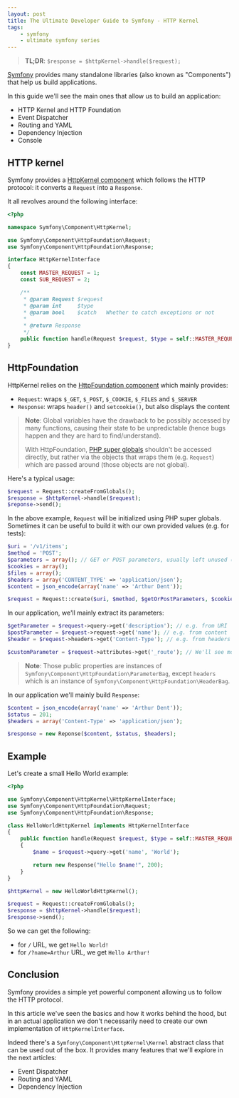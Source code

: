 ```yaml
---
layout: post
title: The Ultimate Developer Guide to Symfony - HTTP Kernel
tags:
    - symfony
    - ultimate symfony series
---
```


> **TL;DR**: `$response = $httpKernel->handle($request);`

[Symfony](http://symfony.com) provides many standalone libraries (also known as
"Components") that help us build applications.

In this guide we'll see the main ones that allow us to build an application:

* HTTP Kernel and HTTP Foundation
* Event Dispatcher
* Routing and YAML
* Dependency Injection
* Console

## HTTP kernel

Symfony provides a [HttpKernel component](http://symfony.com/doc/current/components/http_kernel/introduction.html)
which follows the HTTP protocol: it converts a `Request` into a `Response`.

It all revolves around the following interface:

```php
<?php

namespace Symfony\Component\HttpKernel;

use Symfony\Component\HttpFoundation\Request;
use Symfony\Component\HttpFoundation\Response;

interface HttpKernelInterface
{
    const MASTER_REQUEST = 1;
    const SUB_REQUEST = 2;

    /**
     * @param Request $request
     * @param int     $type
     * @param bool    $catch   Whether to catch exceptions or not
     *
     * @return Response
     */
    public function handle(Request $request, $type = self::MASTER_REQUEST, $catch = true);
}
```

## HttpFoundation

HttpKernel relies on the [HttpFoundation component](http://symfony.com/doc/current/components/http_foundation/introduction.html)
which mainly provides:

* `Request`: wraps `$_GET`, `$_POST`, `$_COOKIE`, `$_FILES` and `$_SERVER`
* `Response`: wraps `header()` and `setcookie()`, but also displays the content

> **Note**: Global variables have the drawback to be possibly accessed by many
> functions, causing their state to be unpredictable (hence bugs happen and they
> are hard to find/understand).
>
> With HttpFoundation, [PHP super globals](http://php.net/manual/en/language.variables.superglobals.php)
> shouldn't be accessed directly, but rather via the objects that wraps them
> (e.g. `Request`) which are passed around (those objects are not global).

Here's a typical usage:

```php
$request = Request::createFromGlobals();
$response = $httpKernel->handle($request);
$reponse->send();
```

In the above example, `Request` will be initialized using PHP super globals.
Sometimes it can be useful to build it with our own provided values (e.g. for tests):

```php
$uri = '/v1/items';
$method = 'POST';
$parameters = array(); // GET or POST parameters, usually left unused (use uri and content instead)
$cookies = array();
$files = array();
$headers = array('CONTENT_TYPE' => 'application/json');
$content = json_encode(array('name' => 'Arthur Dent'));

$request = Request::create($uri, $method, $getOrPostParameters, $cookies, $files, $headers, $content);
```

In our application, we'll mainly extract its parameters:

```php
$getParameter = $request->query->get('description'); // e.g. from URI `/?description=hitchhicker`
$postParameter = $request->request->get('name'); // e.g. from content `name=Arthur`
$header = $request->headers->get('Content-Type'); // e.g. from headers `Content-Type: application/x-www-form-urlencoded`

$customParameter = $request->attributes->get('_route'); // We'll see more about it in the next article
```

> **Note**: Those public properties are instances of `Symfony\Component\HttpFoundation\ParameterBag`,
> except `headers` which is an instance of `Symfony\Component\HttpFoundation\HeaderBag`.

In our application we'll mainly build `Response`:

```php
$content = json_encode(array('name' => 'Arthur Dent'));
$status = 201;
$headers = array('Content-Type' => 'application/json');

$response = new Reponse($content, $status, $headers);
```

## Example

Let's create a small Hello World example:

```php
<?php

use Symfony\Component\HttpKernel\HttpKernelInterface;
use Symfony\Component\HttpFoundation\Request;
use Symfony\Component\HttpFoundation\Response;

class HelloWorldHttpKernel implements HttpKernelInterface
{
    public function handle(Request $request, $type = self::MASTER_REQUEST, $catch = true)
    {
        $name = $request->query->get('name', 'World');

        return new Response("Hello $name!", 200);
    }
}

$httpKernel = new HelloWorldHttpKernel();

$request = Request::createFromGlobals();
$response = $httpKernel->handle($request);
$response->send();
```

So we can get the following:

* for `/` URL, we get `Hello World!`
* for `/?name=Arthur` URL, we get `Hello Arthur!`

## Conclusion

Symfony provides a simple yet powerful component allowing us to follow the HTTP
protocol.

In this article we've seen the basics and how it works behind the hood, but in
an actual application we don't necessarily need to create our own implementation
of `HttpKernelInterface`.

Indeed there's a `Symfony\Component\HttpKernel\Kernel` abstract class that can
be used out of the box. It provides many features that we'll explore in the next
articles:

* Event Dispatcher
* Routing and YAML
* Dependency Injection
